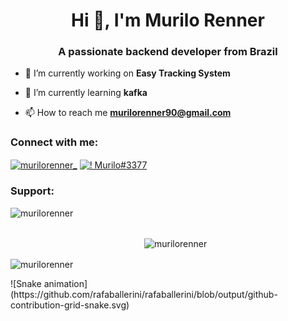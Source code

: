 <h1 align="center">Hi 👋, I'm Murilo Renner</h1>
<h3 align="center">A passionate backend developer from Brazil</h3>

- 🔭 I’m currently working on **Easy Tracking System**

- 🌱 I’m currently learning **kafka**

- 📫 How to reach me **murilorenner90@gmail.com**

<h3 align="left">Connect with me:</h3>
<p align="left">
<a href="https://instagram.com/murilorenner_" target="blank"><img align="center" src="https://raw.githubusercontent.com/rahuldkjain/github-profile-readme-generator/master/src/images/icons/Social/instagram.svg" alt="murilorenner_" height="30" width="40" /></a>
<a href="https://discord.gg/! Murilo#3377" target="blank"><img align="center" src="https://raw.githubusercontent.com/rahuldkjain/github-profile-readme-generator/master/src/images/icons/Social/discord.svg" alt="! Murilo#3377" height="30" width="40" /></a>
</p>


<h3 align="left">Support:</h3>
<p><a href="https://www.buymeacoffee.com/murilorenner"> <img align="left" src="https://cdn.buymeacoffee.com/buttons/v2/default-yellow.png" height="50" width="210" alt="murilorenner" /></a></p><br><br>


<p>&nbsp;<img align="center" src="https://github-readme-stats.vercel.app/api?username=murilorenner&show_icons=true&locale=pt&theme=dark" alt="murilorenner" /></p>

<p><img align="center" src="https://github-readme-streak-stats.herokuapp.com/?user=murilorenner&theme=dark" alt="murilorenner" /></p>

<div>![Snake animation](https://github.com/rafaballerini/rafaballerini/blob/output/github-contribution-grid-snake.svg)</div>
